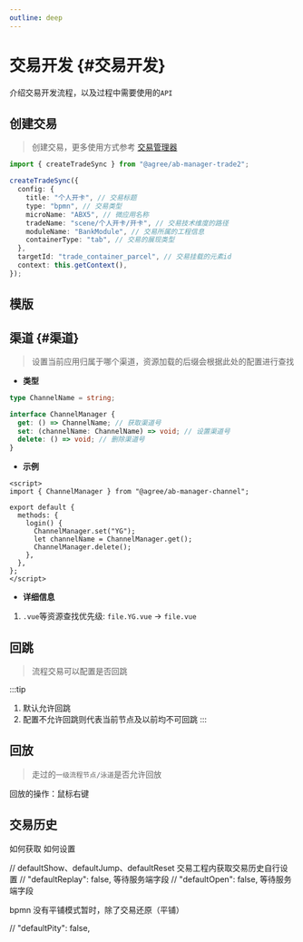 ```yaml
---
outline: deep
---
```


# 交易开发 {#交易开发}

介绍交易开发流程，以及过程中需要使用的`API`

## 创建交易

> 创建交易，更多使用方式参考 [交易管理器](./%E4%BA%A4%E6%98%93%E7%AE%A1%E7%90%86%E5%99%A8.md)

```ts
import { createTradeSync } from "@agree/ab-manager-trade2";

createTradeSync({
  config: {
    title: "个人开卡", // 交易标题
    type: "bpmn", // 交易类型
    microName: "ABX5", // 微应用名称
    tradeName: "scene/个人开卡/开卡", // 交易技术维度的路径
    moduleName: "BankModule", // 交易所属的工程信息
    containerType: "tab", // 交易的展现类型
  },
  targetId: "trade_container_parcel", // 交易挂载的元素id
  context: this.getContext(),
});
```

## 模版

<!-- > 交易由多个画面组成， -->
<!-- // 资源的引用方式还需要补充 -->

<!-- 设计说明； -->

## 渠道 {#渠道}

> 设置当前应用归属于哪个渠道，资源加载的后缀会根据此处的配置进行查找

- **类型**

```ts
type ChannelName = string;

interface ChannelManager {
  get: () => ChannelName; // 获取渠道号
  set: (channelName: ChannelName) => void; // 设置渠道号
  delete: () => void; // 删除渠道号
}
```

- **示例**

```vue {7-9}
<script>
import { ChannelManager } from "@agree/ab-manager-channel";

export default {
  methods: {
    login() {
      ChannelManager.set("YG");
      let channelName = ChannelManager.get();
      ChannelManager.delete();
    },
  },
};
</script>
```

- **详细信息**
1. `.vue`等资源查找优先级: `file.YG.vue` -> `file.vue`


## 回跳

> 流程交易可以配置是否回跳

:::tip

1. 默认允许回跳
2. 配置不允许回跳则代表当前节点及以前均不可回跳
   :::

<!-- TODO:补充在IDE上如何操作 -->
<!-- TODO:补充对应的API调用 -->

## 回放

> 走过的`一级流程节点/泳道`是否允许回放

回放的操作：鼠标右键

<!-- TODO:补充在IDE上如何操作 -->

## 交易历史

如何获取
如何设置

// defaultShow、defaultJump、defaultReset 交易工程内获取交易历史自行设置
// "defaultReplay": false, 等待服务端字段
// "defaultOpen": false, 等待服务端字段

bpmn 没有平铺模式暂时，除了交易还原（平铺）

// "defaultPity": false,
<!-- <abx-section></abx-section>的说明 -->

<!-- 1 需要编写交易开发目录，新手教程，按照目录划分
2 abx-core内的API需要编写文档
3 全局挂载的信息需要编写文档 -->
<!-- 静态资源必须写后缀 -->



<!-- 需要拿到现有的所有代码，跑一遍测试资源加载方式是否有遗漏


// 进行中：
1 动态路径，并且写文档
2 相对路径的引用，文档；


支持动态加载 -->

<!-- 交易开发区发开发以及生产模式，生产模式的js文件后缀会添加id，也需要写明两者的差异性 -->

